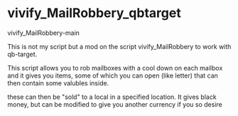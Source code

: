 # vivify_MailRobbery_qbtarget
vivify_MailRobbery-main

This is not my script but a mod on the script vivify_MailRobbery to work with qb-target.  

This script allows you to rob mailboxes with a cool down on each mailbox and it gives you items, some of which you can open (like letter) that can then contain some valubles inside.

these can then be "sold" to a local in a specified location.  It gives black money, but can be modified to give you another currency if you so desire
